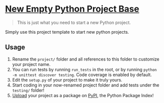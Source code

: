 # [New Empty Python Project Base](https://github.com/Neuraxio/New-Empty-Python-Project-Base)

> This is just what you need to start a new Python project.

Simply use this project template to start new python projects.

## Usage

1. Rename the `project/` folder and all references to this folder to customize your project name.
2. You can run tests by running `run_tests` in the root, or by running `python -m unittest discover testing`. 
Code coverage is enabled by default.
3. Edit the `setup.py` of your project to make it truly yours. 
4. Start coding in your now-renamed project folder and add tests under the `testing/` folder!
5. [Upload](https://packaging.python.org/tutorials/packaging-projects/) your project as a package on [PyPI](https://pypi.org/), the Python Package Index! 

